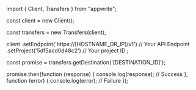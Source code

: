 import { Client, Transfers } from "appwrite";

const client = new Client();

const transfers = new Transfers(client);

client
    .setEndpoint('https://[HOSTNAME_OR_IP]/v1') // Your API Endpoint
    .setProject('5df5acd0d48c2') // Your project ID
;

const promise = transfers.getDestination('[DESTINATION_ID]');

promise.then(function (response) {
    console.log(response); // Success
}, function (error) {
    console.log(error); // Failure
});